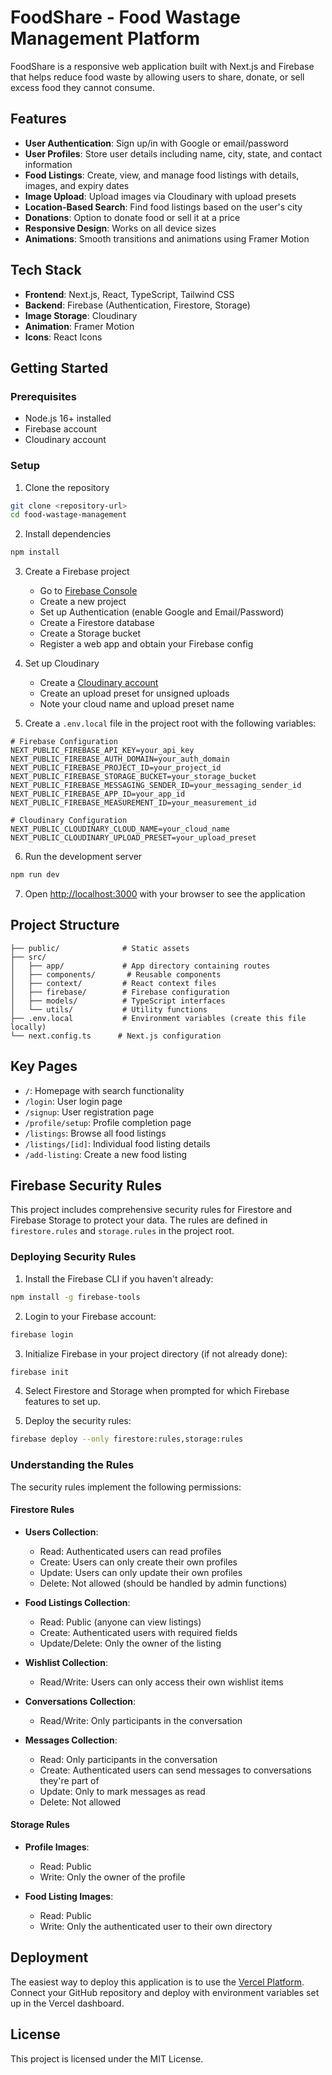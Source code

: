 # FoodShare - Food Wastage Management Platform

FoodShare is a responsive web application built with Next.js and Firebase that helps reduce food waste by allowing users to share, donate, or sell excess food they cannot consume.

## Features

- **User Authentication**: Sign up/in with Google or email/password
- **User Profiles**: Store user details including name, city, state, and contact information
- **Food Listings**: Create, view, and manage food listings with details, images, and expiry dates
- **Image Upload**: Upload images via Cloudinary with upload presets
- **Location-Based Search**: Find food listings based on the user's city
- **Donations**: Option to donate food or sell it at a price
- **Responsive Design**: Works on all device sizes
- **Animations**: Smooth transitions and animations using Framer Motion

## Tech Stack

- **Frontend**: Next.js, React, TypeScript, Tailwind CSS
- **Backend**: Firebase (Authentication, Firestore, Storage)
- **Image Storage**: Cloudinary
- **Animation**: Framer Motion
- **Icons**: React Icons

## Getting Started

### Prerequisites

- Node.js 16+ installed
- Firebase account
- Cloudinary account

### Setup

1. Clone the repository

```bash
git clone <repository-url>
cd food-wastage-management
```

2. Install dependencies

```bash
npm install
```

3. Create a Firebase project
   - Go to [Firebase Console](https://console.firebase.google.com/)
   - Create a new project
   - Set up Authentication (enable Google and Email/Password)
   - Create a Firestore database
   - Create a Storage bucket
   - Register a web app and obtain your Firebase config

4. Set up Cloudinary
   - Create a [Cloudinary account](https://cloudinary.com/)
   - Create an upload preset for unsigned uploads
   - Note your cloud name and upload preset name

5. Create a `.env.local` file in the project root with the following variables:

```env
# Firebase Configuration
NEXT_PUBLIC_FIREBASE_API_KEY=your_api_key
NEXT_PUBLIC_FIREBASE_AUTH_DOMAIN=your_auth_domain
NEXT_PUBLIC_FIREBASE_PROJECT_ID=your_project_id
NEXT_PUBLIC_FIREBASE_STORAGE_BUCKET=your_storage_bucket
NEXT_PUBLIC_FIREBASE_MESSAGING_SENDER_ID=your_messaging_sender_id
NEXT_PUBLIC_FIREBASE_APP_ID=your_app_id
NEXT_PUBLIC_FIREBASE_MEASUREMENT_ID=your_measurement_id

# Cloudinary Configuration
NEXT_PUBLIC_CLOUDINARY_CLOUD_NAME=your_cloud_name
NEXT_PUBLIC_CLOUDINARY_UPLOAD_PRESET=your_upload_preset
```

6. Run the development server

```bash
npm run dev
```

7. Open [http://localhost:3000](http://localhost:3000) with your browser to see the application

## Project Structure

```
├── public/              # Static assets
├── src/
│   ├── app/             # App directory containing routes
│   ├── components/       # Reusable components
│   ├── context/         # React context files
│   ├── firebase/        # Firebase configuration
│   ├── models/          # TypeScript interfaces
│   └── utils/           # Utility functions
├── .env.local           # Environment variables (create this file locally)
└── next.config.ts      # Next.js configuration
```

## Key Pages

- `/`: Homepage with search functionality
- `/login`: User login page
- `/signup`: User registration page
- `/profile/setup`: Profile completion page
- `/listings`: Browse all food listings
- `/listings/[id]`: Individual food listing details
- `/add-listing`: Create a new food listing

## Firebase Security Rules

This project includes comprehensive security rules for Firestore and Firebase Storage to protect your data. The rules are defined in `firestore.rules` and `storage.rules` in the project root.

### Deploying Security Rules

1. Install the Firebase CLI if you haven't already:

```bash
npm install -g firebase-tools
```

2. Login to your Firebase account:

```bash
firebase login
```

3. Initialize Firebase in your project directory (if not already done):

```bash
firebase init
```

4. Select Firestore and Storage when prompted for which Firebase features to set up.

5. Deploy the security rules:

```bash
firebase deploy --only firestore:rules,storage:rules
```

### Understanding the Rules

The security rules implement the following permissions:

#### Firestore Rules

- **Users Collection**:
  - Read: Authenticated users can read profiles
  - Create: Users can only create their own profiles
  - Update: Users can only update their own profiles
  - Delete: Not allowed (should be handled by admin functions)

- **Food Listings Collection**:
  - Read: Public (anyone can view listings)
  - Create: Authenticated users with required fields
  - Update/Delete: Only the owner of the listing

- **Wishlist Collection**:
  - Read/Write: Users can only access their own wishlist items

- **Conversations Collection**:
  - Read/Write: Only participants in the conversation

- **Messages Collection**:
  - Read: Only participants in the conversation
  - Create: Authenticated users can send messages to conversations they're part of
  - Update: Only to mark messages as read
  - Delete: Not allowed

#### Storage Rules

- **Profile Images**:
  - Read: Public
  - Write: Only the owner of the profile

- **Food Listing Images**:
  - Read: Public
  - Write: Only the authenticated user to their own directory

## Deployment

The easiest way to deploy this application is to use the [Vercel Platform](https://vercel.com/new). Connect your GitHub repository and deploy with environment variables set up in the Vercel dashboard.

## License

This project is licensed under the MIT License.
